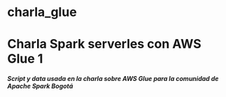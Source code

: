 # charla_glue


<h1>Charla Spark serverles con AWS Glue 1</h1>

<h5>Script y data usada en la charla sobre AWS Glue para la comunidad de Apache Spark Bogotá</h5>
